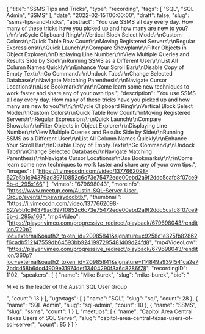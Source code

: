 {
  "title": "SSMS Tips and Tricks",
  "type": "recording",
  "tags": [
    "SQL",
    "SQL Admin",
    "SSMS"
  ],
  "date": "2022-02-15T00:00:00",
  "draft": false,
  "slug": "ssms-tips-and-tricks",
  "abstract": "You use SSMS all day every day. How many of these tricks have you picked up and how many are new to you?\r\n\r\nCycle Clipboard Ring\r\nVertical Block Select Mode\r\nCustom Colors\r\nQuick Table Row Count\r\nMoving Registered Servers\r\nRegular Expressions\r\nQuick Launch\r\nCompare Showplan\r\nFilter Objects in Object Explorer\r\nDisplaying Line Number\r\nView Multiple Queries and Results Side by Side\r\nRunning SSMS as a Different User\r\nList All Column Names Quickly\r\nEnhance Your Scroll Bar\r\nDisable Copy of Empty Text\r\nGo Command\r\nUndock Tabs\r\nChange Selected Database\r\nNavigate Matching Parenthesis\r\nNavigate Cursor Locations\r\nUse Bookmarks\r\n\r\nCome learn some new techniques to work faster and share any of your own tips.",
  "description": "You use SSMS all day every day. How many of these tricks have you picked up and how many are new to you?\r\n\r\nCycle Clipboard Ring\r\nVertical Block Select Mode\r\nCustom Colors\r\nQuick Table Row Count\r\nMoving Registered Servers\r\nRegular Expressions\r\nQuick Launch\r\nCompare Showplan\r\nFilter Objects in Object Explorer\r\nDisplaying Line Number\r\nView Multiple Queries and Results Side by Side\r\nRunning SSMS as a Different User\r\nList All Column Names Quickly\r\nEnhance Your Scroll Bar\r\nDisable Copy of Empty Text\r\nGo Command\r\nUndock Tabs\r\nChange Selected Database\r\nNavigate Matching Parenthesis\r\nNavigate Cursor Locations\r\nUse Bookmarks\r\n\r\nCome learn some new techniques to work faster and share any of your own tips.",
  "images": [
    "https://i.vimeocdn.com/video/1377662098-627e5b1c94379ad39710852c6c73e75472ede00ebd2a9f2ddc5cafc8f07ce95b-d_295x166"
  ],
  "vimeo": "679698043",
  "moreinfo": "https://www.meetup.com/Austin-SQL-Server-User-Group/events/mpswrsydcdbtb/",
  "thumbnail": "https://i.vimeocdn.com/video/1377662098-627e5b1c94379ad39710852c6c73e75472ede00ebd2a9f2ddc5cafc8f07ce95b-d_295x166",
  "mp4Video": "https://player.vimeo.com/progressive_redirect/playback/679698043/rendition/720p?loc=external&oauth2_token_id=20985841&signature=c9258c1e325fb82862f6cadb512147559db64593bb9241997295481409d24fd8",
  "mp4VideoLow": "https://player.vimeo.com/progressive_redirect/playback/679698043/rendition/360p?loc=external&oauth2_token_id=20985841&signature=f14849a939f541ca2e77bdcd58b6dcd4909e31974def13404290f3a6c8286f78",
  "recordingID": 1102,
  "speakers": [
    {
      "name": "Mike Burek",
      "slug": "mike-burek",
      "bio": "<p>Mike is the leader of the Austin SQL User Group</p>",
      "count": 13
    }
  ],
  "ugtvtags": [
    {
      "name": "SQL",
      "slug": "sql",
      "count": 28
    },
    {
      "name": "SQL Admin",
      "slug": "sql-admin",
      "count": 10
    },
    {
      "name": "SSMS",
      "slug": "ssms",
      "count": 1
    }
  ],
  "meetups": [
    {
      "name": "Capitol Area Central Texas Users of SQL Server",
      "slug": "capitol-area-central-texas-users-of-sql-server",
      "count": 85
    }
  ]
}